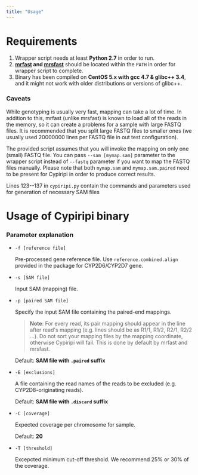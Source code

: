 ```yaml
---
title: "Usage"
---
```


# Requirements

1. Wrapper script needs at least **Python 2.7** in order to run. 
2. **[mrfast](http://mrfast.sourceforge.net/) and [mrsfast](http://mrsfast.sourceforge.net/Home)** should be located within the `PATH` in order for wrapper script to complete.  
3. Binary has been compiled on **CentOS 5.x with gcc 4.7 & glibc++ 3.4**, and it might not work with older distributions or versions of glibc++.

### Caveats

While genotyping is usually very fast, mapping can take a lot of time.
In addition to this, mrfast (unlike mrsfast) is known to load all of the reads in the memory, so it can create a problems for a sample with large FASTQ files. It is recommended that you split large FASTQ files to smaller ones (we usually used 20000000 lines per FASTQ file in out test configuration).

The provided script assumes that you will invoke the mapping on only one (small) FASTQ file. You can pass `--sam [mymap.sam]` parameter to the wrapper script instead of `--fastq` parameter if you want to map the FASTQ files manually. Please note that both `mymap.sam` and `mymap.sam.paired` need to be present for Cypiripi in order to produce correct results. 

Lines 123--137 in `cypiripi.py` contain the commands and parameters used for generation of necessary SAM files

# Usage of Cypiripi binary

<div id="arguments" markdown="1">

### Parameter explanation

- `-f [reference file]`

	Pre-processed gene reference file. Use `reference.combined.align` provided in the package for CYP2D6/CYP2D7 gene.

- `-s [SAM file]`

	Input SAM (mapping) file.

- `-p [paired SAM file]`

	Specify the input SAM file containing the paired-end mappings.

	> **Note**: For every read, its pair mapping should appear in the line after read's mapping (e.g. lines should be as R1/1, R1/2, R2/1, R2/2 ...). Do not sort your mapping files by the mapping coordinate, otherwise Cypiripi will fail. This is done by default by mrfast and mrsfast.

	Default: **SAM file with `.paired` suffix**

- `-E [exclusions]`

	A file containing the read names of the reads to be excluded (e.g. CYP2D8-originating reads).

	Default: **SAM file with `.discard` suffix**

- `-C [coverage]`

	Expected coverage per chromosome for sample.

	Default: **20**

- `-T [threshold]`

	Excepcted minimum cut-off threshold. We recommend 25% or 30% of the coverage.
	
</div>

